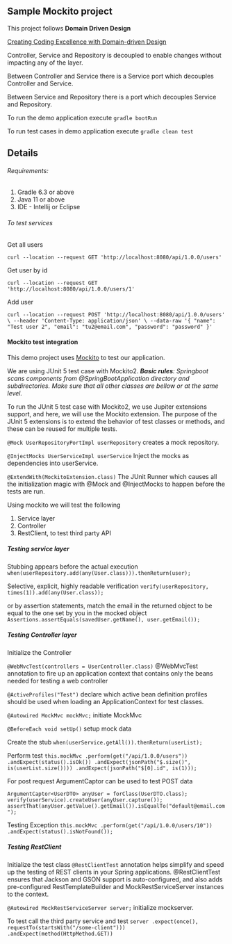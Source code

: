 ## Sample Mockito project

This project follows **Domain Driven Design**

[Creating Coding Excellence with Domain-driven Design](https://medium.com/swlh/creating-coding-excellence-with-domain-driven-design-88f73d2232c3)

Controller, Service and Repository is decoupled to enable changes without impacting any of the layer.

Between Controller and Service there is a Service port which decouples Controller and Service.

Between Service and Repository there is a port which decouples Service and Repository.

To run the demo application execute `gradle bootRun`

To run test cases in demo application execute `gradle clean test`

## Details

###### Requirements:
1. Gradle 6.3 or above
2. Java 11 or above
3. IDE - Intellij or Eclipse

###### To test services
Get all users

`curl --location --request GET 'http://localhost:8080/api/1.0.0/users'`

Get user by id

`curl --location --request GET 'http://localhost:8080/api/1.0.0/users/1'`

Add user

`curl --location --request POST 'http://localhost:8080/api/1.0.0/users' \
--header 'Content-Type: application/json' \
--data-raw '{
	"name": "Test user 2",
	"email": "tu2@email.com",
	"password": "password"
}'`

#### Mockito test integration
This demo project uses [Mockito](https://site.mockito.org/) to test our application.

We are using JUnit 5 test case with Mockito2. 
_**Basic rules**: Springboot scans components from @SpringBootApplication directory and subdirectories. Make sure that all other classes are bellow or at the same level._

To run the JUnit 5 test case with Mockito2, we use Jupiter extensions support, and here, we will use the Mockito extension. The purpose of the JUnit 5 extensions is to extend the behavior of test classes or methods, and these can be reused for multiple tests. 

`@Mock UserRepositoryPortImpl userRepository` creates a mock repository.

`@InjectMocks UserServiceImpl userService` Inject the mocks as dependencies into userService.

`@ExtendWith(MockitoExtension.class)` The JUnit Runner which causes all the initialization magic with @Mock and @InjectMocks to happen before the tests are run.

Using mockito we will test the following
1. Service layer
2. Controller
3. RestClient, to test third party API
 
##### Testing service layer
Stubbing appears before the actual execution
`when(userRepository.add(any(User.class))).thenReturn(user);`

Selective, explicit, highly readable verification
`verify(userRepository, times(1)).add(any(User.class));`

or by assertion statements, match the email in the returned object to be equal to the one set by you in the mocked object
`Assertions.assertEquals(savedUser.getName(), user.getEmail());`

##### Testing Controller layer
Initialize the Controller 

`@WebMvcTest(controllers = UserController.class)` @WebMvcTest annotation to fire up an application context that contains only the beans needed for testing a web controller

`@ActiveProfiles("Test")` declare which active bean definition profiles should be used when loading an ApplicationContext for test classes.

`@Autowired MockMvc mockMvc;` initiate MockMvc

`@BeforeEach void setUp()` setup mock data

Create the stub
`when(userService.getAll()).thenReturn(userList);`

Perform test
`this.mockMvc
    .perform(get("/api/1.0.0/users"))
    .andExpect(status().isOk())
    .andExpect(jsonPath("$.size()", is(userList.size())))
    .andExpect(jsonPath("$[0].id", is(1)));`
    
For post request ArgumentCaptor can be used to test POST data
    
`ArgumentCaptor<UserDTO> anyUser = forClass(UserDTO.class);
        verify(userService).createUser(anyUser.capture());
        assertThat(anyUser.getValue().getEmail()).isEqualTo("default@email.com");`
        
Testing Exception
`this.mockMvc
        .perform(get("/api/1.0.0/users/10"))
        .andExpect(status().isNotFound());`        
        
        
##### Testing RestClient
Initialize the test class
`@RestClientTest` annotation helps simplify and speed up the testing of REST clients in your Spring applications.
@RestClientTest ensures that Jackson and GSON support is auto-configured, and also adds pre-configured RestTemplateBuilder and MockRestServiceServer instances to the context.

`@Autowired MockRestServiceServer server;` initialize mockserver.

To test call the third party service and test
`server
.expect(once(), requestTo(startsWith("/some-client")))
.andExpect(method(HttpMethod.GET))`


        